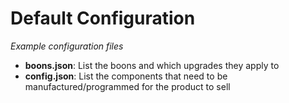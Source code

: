 # Default Configuration

_Example configuration files_

- **boons.json**: List the boons and which upgrades they apply to
- **config.json**: List the components that need to be manufactured/programmed for the product to sell